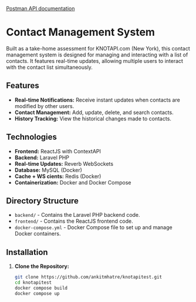 [Postman API documentation](https://documenter.getpostman.com/view/8371510/2sA3sAh7dZ)

# Contact Management System

Built as a take-home assessment for KNOTAPI.com (New York), this contact management system is designed for managing and interacting with a list of contacts. It features real-time updates, allowing multiple users to interact with the contact list simultaneously.

## Features

- **Real-time Notifications:** Receive instant updates when contacts are modified by other users.
- **Contact Management:** Add, update, delete, and search contacts.
- **History Tracking:** View the historical changes made to contacts.

## Technologies

- **Frontend:** ReactJS with ContextAPI
- **Backend:** Laravel PHP
- **Real-time Updates:** Reverb WebSockets
- **Database:** MySQL (Docker)
- **Cache + WS cients:** Redis (Docker)
- **Containerization:** Docker and Docker Compose

## Directory Structure

- `backend/` - Contains the Laravel PHP backend code.
- `frontend/` - Contains the ReactJS frontend code.
- `docker-compose.yml` - Docker Compose file to set up and manage Docker containers.


## Installation

1. **Clone the Repository:**

   ```bash
   git clone https://github.com/ankitmhatre/knotapitest.git
   cd knotapitest
   docker compose build
   docker compose up
